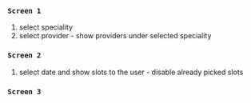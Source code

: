 ### **`Screen 1`**
1. select speciality 
2. select provider - show providers under selected speciality

### `Screen 2`
1. select date and show slots to the user - disable already picked slots

### `Screen 3`
